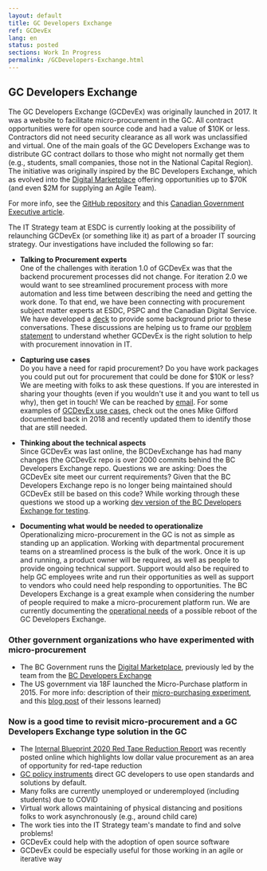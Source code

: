 ```yaml
---
layout: default
title: GC Developers Exchange
ref: GCDevEx
lang: en
status: posted
sections: Work In Progress
permalink: /GCDevelopers-Exchange.html
---
```

## GC Developers Exchange

The GC Developers Exchange (GCDevEx) was originally launched in 2017. It was a website to facilitate micro-procurement in the GC. All contract opportunities were for open source code and had a value of $10K or less. Contractors did not need security clearance as all work was unclassified and virtual. One of the main goals of the GC Developers Exchange was to distribute GC contract dollars to those who might not normally get them (e.g., students, small companies, those not in the National Capital Region). The initiative was originally inspired by the BC Developers Exchange, which as evolved into the [Digital Marketplace](https://digital.gov.bc.ca/marketplace) offering opportunities up to $70K (and even $2M for supplying an Agile Team).

For more info, see the [GitHub repository](https://github.com/canada-ca/devex) and this [Canadian Government Executive article](https://canadiangovernmentexecutive.ca/dig/24_03/28/).

The IT Strategy team at ESDC is currently looking at the possibility of relaunching GCDevEx (or something like it) as part of a broader IT sourcing strategy.  Our investigations have included the following so far:

- **Talking to Procurement experts**  
One of the challenges with iteration 1.0 of GCDevEx was that the backend procurement processes did not change.  For iteration 2.0 we would want to see streamlined procurement process with more automation and less time between describing the need and getting the work done. To that end, we have been connecting with procurement subject matter experts at ESDC, PSPC and the Canadian Digital Service. We have developed a [deck](https://docs.google.com/presentation/d/1guX117_Cl6vGrfGb8E8En5gLLzjJDLFBxnJR1whDb-w/edit?usp=sharing) to provide some background prior to these conversations.  These discussions are helping us to frame our [problem statement](https://docs.google.com/document/d/1dpsXvXY_iHsgJAAPQzrX8gOhm5ttC_JCCGZKvWRWQZk/edit) to understand whether GCDevEx is the right solution to help with procurement innovation in IT.

- **Capturing use cases**  
Do you have a need for rapid procurement? Do you have work packages you could put out for procurement that could be done for $10K or less? We are meeting with folks to ask these questions. If you are interested in sharing your thoughts (even if you wouldn't use it and you want to tell us why), then get in touch!  We can be reached by [email](mailto:EDSC.DGIIT.StrategieTI-ITStrategy.IITB.ESDC@hrsdc-rhdcc.gc.ca). For some examples of [GCDevEx use cases](https://github.com/canada-ca/devex/issues?q=is%3Aissue+is%3Aopen+%2410K+project+idea), check out the ones Mike Gifford documented back in 2018 and recently updated them to identify those that are still needed.

- **Thinking about the technical aspects**  
Since GCDevEx was last online, the BCDevExchange has had many changes (the GCDevEx repo is over 2000 commits behind the BC Developers Exchange repo. Questions we are asking:
Does the GCDevEx site meet our current requirements?
Given that the BC Developers Exchange repo is no longer being maintained should GCDevEx still be based on this code?
While working through these questions we stood up a working [dev version of the BC Developers Exchange for testing](https://dev.devex.smellems.com/).

- **Documenting what would be needed to operationalize**  
Operationalizing micro-procurement in the GC is not as simple as standing up an application.  Working with departmental procurement teams on a streamlined process is the bulk of the work. Once it is up and running, a product owner will be required, as well as people to provide ongoing technical support.  Support would also be required to help GC employees write and run their opportunities as well as support to vendors who could need help responding to opportunities.  The BC Developers Exchange is a great example when considering the number of people required to make a micro-procurement platform run.  We are currently documenting the [operational needs](https://docs.google.com/document/d/11CQBSzSRiVCzzoM6_uYrVu8p-CgWEzKkgaq9FLW1Xm4/edit?usp=sharing) of a possible reboot of the GC Developers Exchange.

### Other government organizations who have experimented with micro-procurement

- The BC Government runs the  [Digital Marketplace](https://digital.gov.bc.ca/marketplace), previously led by the team from the  [BC Developers Exchange](https://bcdevexchange.org/)
- The US government via 18F launched the Micro-Purchase platform in 2015. For more info: description of their [micro-purchasing experiment](https://18f.gsa.gov/2015/10/13/open-source-micropurchasing/), and this [blog post](https://18f.gsa.gov/2016/01/15/micro-purchase-auctions-round-2-what-we-learned/) of their lessons learned)

### Now is a good time to revisit micro-procurement and a GC Developers Exchange type solution in the GC

- The [Internal Blueprint 2020 Red Tape Reduction Report](https://internal-red-tape-reduction-report.github.io/) was recently posted online which highlights low dollar value procurement as an area of opportunity for red-tape reduction
- [GC policy instruments](https://www.tbs-sct.gc.ca/pol/doc-eng.aspx?id=32602) direct GC developers to use open standards and solutions by default.
- Many folks are currently unemployed or underemployed (including students) due to COVID
- Virtual work allows maintaining of physical distancing and positions folks to work asynchronously (e.g., around child care)
- The work ties into the IT Strategy team's mandate to find and solve problems!
- GCDevEx could help with the adoption of open source software
- GCDevEx could be especially useful for those working in an agile or iterative way